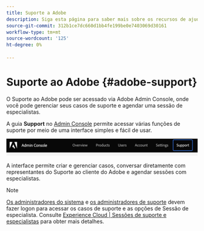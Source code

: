 ```yaml
---
title: Suporte a Adobe
description: Siga esta página para saber mais sobre os recursos de ajuda onboard e o suporte ao Adobe.
source-git-commit: 312b1ce7dc660d1bb4fe199be0e7403069d30161
workflow-type: tm+mt
source-wordcount: '125'
ht-degree: 0%

---
```



# Suporte ao Adobe {#adobe-support}

O Suporte ao Adobe pode ser acessado via Adobe Admin Console, onde você pode gerenciar seus casos de suporte e agendar uma sessão de especialistas.

A guia **Support** no [Admin Console](https://adminconsole.adobe.com/) permite acessar várias funções de suporte por meio de uma interface simples e fácil de usar.

![imagem](/help/onboarding/learn-concepts/assets/support-menu.png)

A interface permite criar e gerenciar casos, conversar diretamente com representantes do Suporte ao cliente do Adobe e agendar sessões com especialistas.

>[!NOTE]
>[Os administradores do sistema](https://helpx.adobe.com/enterprise/using/admin-roles.ug.html) e [os administradores de suporte](https://helpx.adobe.com/enterprise/using/admin-roles.ug.html) devem fazer logon para acessar os casos de suporte e as opções de Sessão de especialista. Consulte [Experience Cloud | Sessões de suporte e especialistas](https://helpx.adobe.com/enterprise/admin-guide.html/enterprise/using/support-for-experience-cloud.ug.html) para obter mais detalhes.